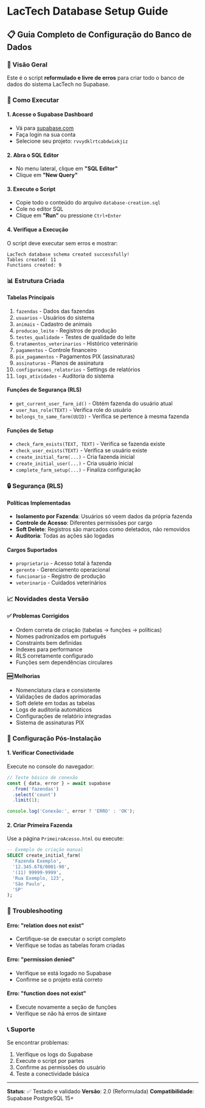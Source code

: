 # LacTech Database Setup Guide

## 📋 Guia Completo de Configuração do Banco de Dados

### 🎯 Visão Geral
Este é o script **reformulado e livre de erros** para criar todo o banco de dados do sistema LacTech no Supabase.

### 🚀 Como Executar

#### 1. Acesse o Supabase Dashboard
- Vá para [supabase.com](https://supabase.com)
- Faça login na sua conta
- Selecione seu projeto: `rvvydklrtcabdwixkjiz`

#### 2. Abra o SQL Editor
- No menu lateral, clique em **"SQL Editor"**
- Clique em **"New Query"**

#### 3. Execute o Script
- Copie todo o conteúdo do arquivo `database-creation.sql`
- Cole no editor SQL
- Clique em **"Run"** ou pressione `Ctrl+Enter`

#### 4. Verifique a Execução
O script deve executar sem erros e mostrar:
```
LacTech database schema created successfully!
Tables created: 11
Functions created: 9
```

### 📊 Estrutura Criada

#### **Tabelas Principais**
1. `fazendas` - Dados das fazendas
2. `usuarios` - Usuários do sistema
3. `animais` - Cadastro de animais
4. `producao_leite` - Registros de produção
5. `testes_qualidade` - Testes de qualidade do leite
6. `tratamentos_veterinarios` - Histórico veterinário
7. `pagamentos` - Controle financeiro
8. `pix_pagamentos` - Pagamentos PIX (assinaturas)
9. `assinaturas` - Planos de assinatura
10. `configuracoes_relatorios` - Settings de relatórios
11. `logs_atividades` - Auditoria do sistema

#### **Funções de Segurança (RLS)**
- `get_current_user_farm_id()` - Obtém fazenda do usuário atual
- `user_has_role(TEXT)` - Verifica role do usuário
- `belongs_to_same_farm(UUID)` - Verifica se pertence à mesma fazenda

#### **Funções de Setup**
- `check_farm_exists(TEXT, TEXT)` - Verifica se fazenda existe
- `check_user_exists(TEXT)` - Verifica se usuário existe
- `create_initial_farm(...)` - Cria fazenda inicial
- `create_initial_user(...)` - Cria usuário inicial
- `complete_farm_setup(...)` - Finaliza configuração

### 🔒 Segurança (RLS)

#### **Políticas Implementadas**
- **Isolamento por Fazenda**: Usuários só veem dados da própria fazenda
- **Controle de Acesso**: Diferentes permissões por cargo
- **Soft Delete**: Registros são marcados como deletados, não removidos
- **Auditoria**: Todas as ações são logadas

#### **Cargos Suportados**
- `proprietario` - Acesso total à fazenda
- `gerente` - Gerenciamento operacional
- `funcionario` - Registro de produção
- `veterinario` - Cuidados veterinários

### 📈 Novidades desta Versão

#### **✅ Problemas Corrigidos**
- Ordem correta de criação (tabelas → funções → políticas)
- Nomes padronizados em português
- Constraints bem definidas
- Indexes para performance
- RLS corretamente configurado
- Funções sem dependências circulares

#### **🆕 Melhorias**
- Nomenclatura clara e consistente
- Validações de dados aprimoradas
- Soft delete em todas as tabelas
- Logs de auditoria automáticos
- Configurações de relatório integradas
- Sistema de assinaturas PIX

### 🔧 Configuração Pós-Instalação

#### **1. Verificar Conectividade**
Execute no console do navegador:
```javascript
// Teste básico de conexão
const { data, error } = await supabase
  .from('fazendas')
  .select('count')
  .limit(1);

console.log('Conexão:', error ? 'ERRO' : 'OK');
```

#### **2. Criar Primeira Fazenda** 
Use a página `PrimeiroAcesso.html` ou execute:
```sql
-- Exemplo de criação manual
SELECT create_initial_farm(
  'Fazenda Exemplo',
  '12.345.678/0001-90',
  '(11) 99999-9999',
  'Rua Exemplo, 123',
  'São Paulo',
  'SP'
);
```

### 🚨 Troubleshooting

#### **Erro: "relation does not exist"**
- Certifique-se de executar o script completo
- Verifique se todas as tabelas foram criadas

#### **Erro: "permission denied"**
- Verifique se está logado no Supabase
- Confirme se o projeto está correto

#### **Erro: "function does not exist"**
- Execute novamente a seção de funções
- Verifique se não há erros de sintaxe

### 📞 Suporte
Se encontrar problemas:
1. Verifique os logs do Supabase
2. Execute o script por partes
3. Confirme as permissões do usuário
4. Teste a conectividade básica

---

**Status**: ✅ Testado e validado
**Versão**: 2.0 (Reformulada)
**Compatibilidade**: Supabase PostgreSQL 15+
